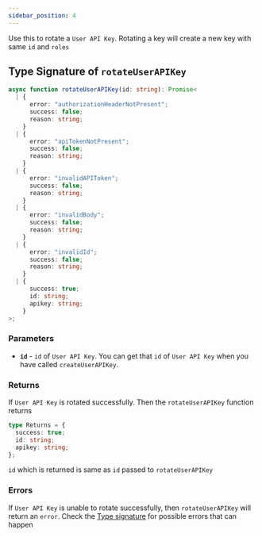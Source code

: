 ```yaml
---
sidebar_position: 4
---
```


Use this to rotate a `User API Key`. Rotating a key will create a new key with same `id` and `roles`

## Type Signature of `rotateUserAPIKey`

```ts
async function rotateUserAPIKey(id: string): Promise<
  | {
      error: "authorizationHeaderNotPresent";
      success: false;
      reason: string;
    }
  | {
      error: "apiTokenNotPresent";
      success: false;
      reason: string;
    }
  | {
      error: "invalidAPIToken";
      success: false;
      reason: string;
    }
  | {
      error: "invalidBody";
      success: false;
      reason: string;
    }
  | {
      error: "invalidId";
      success: false;
      reason: string;
    }
  | {
      success: true;
      id: string;
      apikey: string;
    }
>;
```

### Parameters

- **`id`** - `id` of `User API Key`. You can get that `id` of `User API Key` when you have called `createUserAPIKey`.

### Returns

If `User API Key` is rotated successfully. Then the `rotateUserAPIKey` function returns

```ts
type Returns = {
  success: true;
  id: string;
  apikey: string;
};
```

`id` which is returned is same as `id` passed to `rotateUserAPIKey`

### Errors

If `User API Key` is unable to rotate successfully, then `rotateUserAPIKey` will return an `error`. Check the [Type signature](#type-signature-of-rotateuserapikey) for possible errors that can happen


